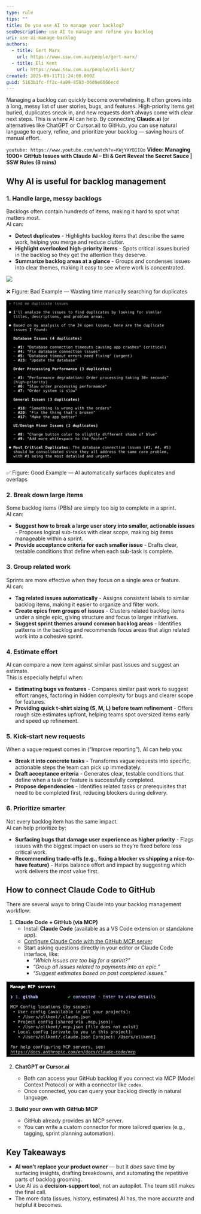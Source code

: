 ```yaml
---
type: rule
tips: ""
title: Do you use AI to manage your backlog?
seoDescription: use AI to manage and refine you backlog
uri: use-ai-manage-backlog
authors:
  - title: Gert Marx
    url: https://www.ssw.com.au/people/gert-marx/
  - title: Eli Kent
    url: https://www.ssw.com.au/people/eli-kent/
created: 2025-09-11T11:24:00.000Z
guid: 5163b1fc-ff2c-4a99-8593-06d0e6666ecd
---
```

Managing a backlog can quickly become overwhelming. It often grows into a long, messy list of user stories, bugs, and features. High-priority items get buried, duplicates sneak in, and new requests don’t always come with clear next steps. This is where AI can help. By connecting **Claude.ai** (or alternatives like ChatGPT or Cursor.ai) to GitHub, you can use natural language to query, refine, and prioritize your backlog — saving hours of manual effort.

`youtube: https://www.youtube.com/watch?v=KWjYXYBIIQo`
**Video: Managing 1000+ GitHub Issues with Claude AI – Eli & Gert Reveal the Secret Sauce | SSW Rules (8 mins)**

## Why AI is useful for backlog management

### 1. Handle large, messy backlogs

Backlogs often contain hundreds of items, making it hard to spot what matters most.  
AI can:

* **Detect duplicates** - Highlights backlog items that describe the same work, helping you merge and reduce clutter.
* **Highlight overlooked high-priority items** - Spots critical issues buried in the backlog so they get the attention they deserve.
* **Summarize backlog areas at a glance** - Groups and condenses issues into clear themes, making it easy to see where work is concentrated.

![](Big-Backlog.gif)

❌ Figure: Bad Example — Wasting time manually searching for duplicates

![](Duplicates-GitHub.png)

✅ Figure: Good Example — AI automatically surfaces duplicates and overlaps  

### 2. Break down large items

Some backlog items (PBIs) are simply too big to complete in a sprint.  
AI can:

* **Suggest how to break a large user story into smaller, actionable issues** - Proposes logical sub-tasks with clear scope, making big items manageable within a sprint.
* **Provide acceptance criteria for each smaller issue** - Drafts clear, testable conditions that define when each sub-task is complete.  

### 3. Group related work

Sprints are more effective when they focus on a single area or feature.  
AI can:

* **Tag related issues automatically** - Assigns consistent labels to similar backlog items, making it easier to organize and filter work.
* **Create epics from groups of issues** - Clusters related backlog items under a single epic, giving structure and focus to larger initiatives.
* **Suggest sprint themes around common backlog areas** - Identifies patterns in the backlog and recommends focus areas that align related work into a cohesive sprint.  

### 4. Estimate effort

AI can compare a new item against similar past issues and suggest an estimate.  
This is especially helpful when:

* **Estimating bugs vs features** - Compares similar past work to suggest effort ranges, factoring in hidden complexity for bugs and clearer scope for features.  
* **Providing quick t-shirt sizing (S, M, L) before team refinement** - Offers rough size estimates upfront, helping teams spot oversized items early and speed up refinement.  

### 5. Kick-start new requests

When a vague request comes in (“Improve reporting”), AI can help you:  

* **Break it into concrete tasks** - Transforms vague requests into specific, actionable steps the team can pick up immediately.  
* **Draft acceptance criteria** - Generates clear, testable conditions that define when a task or feature is successfully completed.  
* **Propose dependencies** - Identifies related tasks or prerequisites that need to be completed first, reducing blockers during delivery.

### 6. Prioritize smarter

Not every backlog item has the same impact.  
AI can help prioritize by:  

* **Surfacing bugs that damage user experience as higher priority** - Flags issues with the biggest impact on users so they’re fixed before less critical work.  
* **Recommending trade-offs (e.g., fixing a blocker vs shipping a nice-to-have feature)** - Helps balance effort and impact by suggesting which work delivers the most value first.  

## How to connect Claude Code to GitHub

There are several ways to bring Claude into your backlog management workflow:

1. **Claude Code + GitHub (via MCP)**  
   * Install **Claude Code** (available as a VS Code extension or standalone app).  
   * [Configure Claude Code with the GitHub MCP server](https://github.com/github/github-mcp-server/blob/main/docs/installation-guides/install-claude.md).  
   * Start asking questions directly in your editor or Claude Code interface, like:  
     * *“Which issues are too big for a sprint?”*  
     * *“Group all issues related to payments into an epic.”*  
     * *“Suggest estimates based on past completed issues.”*

  ![Figure: GitHub MCP Server added to Claude.ai](MCP-Servers-Claude.png)

2. **ChatGPT or Cursor.ai**  
   * Both can access your GitHub backlog if you connect via MCP (Model Context Protocol) or with a connector like `codex`.  
   * Once connected, you can query your backlog directly in natural language.  

3. **Build your own with GitHub MCP**  
   * GitHub already provides an MCP server.  
   * You can write a custom connector for more tailored queries (e.g., tagging, sprint planning automation).  

## Key Takeaways

* **AI won’t replace your product owner** — but it *does* save time by surfacing insights, drafting breakdowns, and automating the repetitive parts of backlog grooming.  
* Use AI as a **decision-support tool**, not an autopilot. The team still makes the final call.  
* The more data (issues, history, estimates) AI has, the more accurate and helpful it becomes.  

